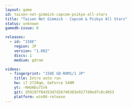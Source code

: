 ```yaml
---
layout: game
id: taisen-net-gimmick-capcom-psikyo-all-stars
title: "Taisen Net Gimmick - Capcom & Psikyo All Stars"
status: unknown
gamedb-issue: 0

releases:
  - id: "158E"
    region: JP
    version: "1.002"
    discs: 1
    medium: gdrom

videos:
  - fingerprint: "158E GD-ROM1/1 JP"
    title: Intro auto run
    hw: i7 2720qm, GeForce 540M
    yt: -KHUAEu7Ink
    git: d59197f84353d7d2b746383e9277d9ed7c8c4053
    platform: win86-release
---
```

